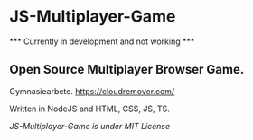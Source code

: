 # JS-Multiplayer-Game

*** Currently in development and not working ***

## Open Source Multiplayer Browser Game. 

Gymnasiearbete.
https://cloudremover.com/

Written in NodeJS and HTML, CSS, JS, TS.

*JS-Multiplayer-Game is under MIT License*
